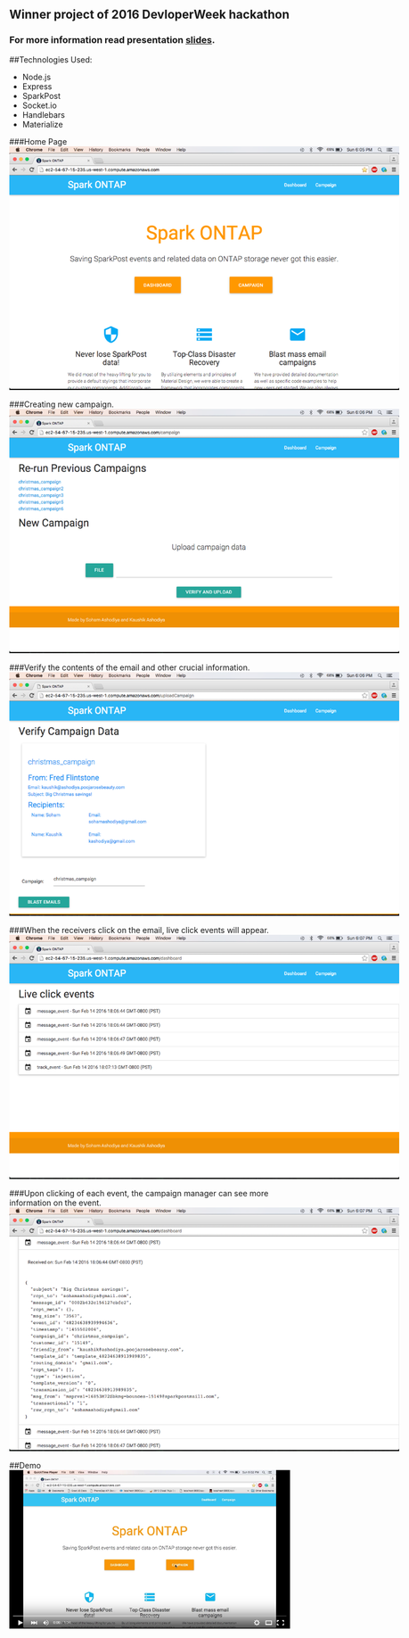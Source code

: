 ## Winner project of 2016 DevloperWeek hackathon 

### For more information read presentation <a href="info/Spark ONTAP.pdf">slides</a>.

##Technologies Used:
- Node.js
- Express
- SparkPost
- Socket.io
- Handlebars
- Materialize

###Home Page
<img src="info/Screen-Shot-1.png" style="max-width: 700px"/>

###Creating new campaign.
<img src="info/Screen-Shot-2.png" style="max-width: 700px"/>

###Verify the contents of the email and other crucial information.
<img src="info/Screen-Shot-3.png" style="max-width: 700px"/>

###When the receivers click on the email, live click events will appear.
<img src="info/Screen-Shot-4.png" style="max-width: 700px"/>

###Upon clicking of each event, the campaign manager can see more information on the event.
<img src="info/Screen-Shot-5.png" style="max-width: 700px"/>

##Demo
[![ScreenShot](info/VideoPicture.png)](https://youtu.be/hVI5hhxc130)

